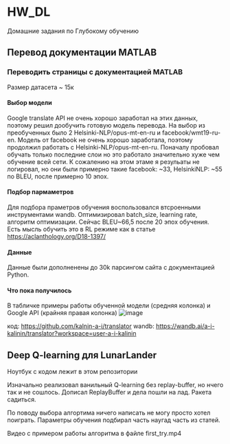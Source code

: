 # HW_DL
Домашние задания по Глубокому обучению

## Перевод документации MATLAB
### Переводить страницы с документацией MATLAB
Размер датасета  ~ 15к
#### Выбор модели 
Google translate API не очень хорошо заработал на этих данных, поэтому решил дообучить готовую модель перевода.
На выбор из преобученных было 2 Helsinki-NLP/opus-mt-en-ru и facebook/wmt19-ru-en.
Модель от facebook не очень хорошо заработала, поэтому продолжил работать с Helsinki-NLP/opus-mt-en-ru.
Поначалу пробовал обучать только последние слои но это работало значительно хуже чем обучение всей сети. К сожалению на этом этаме я резульаты не логировал, но они были примерно такие facebook: ~33, HelsinkiNLP: ~55 по BLEU, после примерно 10 эпох.

#### Подбор пармаметров
Для подбора праметров обучения воспользовался втсроенными инструментами wandb. Оптимизировал batch_size, learning rate, алгоритм оптимизации.
Сейчас BLEU~66,5 после 20 эпох обучения. 
Есть мысль обучить это в RL режиме как в статье https://aclanthology.org/D18-1397/

#### Данные
Данные были дополненены до 30k парсингом сайта с документацией Python.

#### Что пока получилось
В табличке примеры работы обученной модели (средняя колонка) и Google API (крайняя правая колонка)
![image](https://user-images.githubusercontent.com/55480570/171221389-c31284c9-6cf5-4c16-bfc6-d3d9b296d362.png)


код: https://github.com/kalnin-a-i/translator
wandb: https://wandb.ai/a-i-kalinin/translator?workspace=user-a-i-kalinin

## Deep Q-learning для LunarLander
Ноутбук с кодом лежит в этом репозитории

Изначально реализовал ванильный Q-learning без replay-buffer, но нчего так и не сошлось. Дописал ReplayBuffer и дела пошли на лад. Ракета садиться.

По поводу выбора алгортима ничего написать не могу просто хотел поиграть.
Параметры обучения подбирал часть наугад часть из статей.

Видео с примером работы алгоритма в файле first_try.mp4



